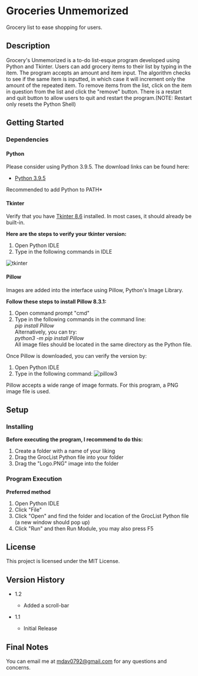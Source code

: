 # Groceries Unmemorized

Grocery list to ease shopping for users.

## Description

Grocery's Unmemorized is a to-do list-esque program developed using Python and Tkinter. Users can add grocery items to their list by typing in the item. The program accepts an amount and item input.
The algorithm checks to see if the same item is inputted, in which case it will increment only the amount of the repeated item. To remove items from the list, click on the item in question
from the list and click the "remove" button. There is a restart and quit button to allow users to quit and restart the program.(NOTE: Restart only resets the Python Shell)

## Getting Started

### Dependencies

#### Python

Please consider using Python 3.9.5. The download links can be found here: 

* [Python 3.9.5](https://www.python.org/downloads/release/python-395)


Recommended to add Python to PATH*

#### Tkinter

Verify that you have [Tkinter 8.6](https://www.python.org/download/mac/tcltk/#built-in-8-6-8) installed. In most cases, it should already be built-in. 

**Here are the steps to verify your tkinter version:**

1. Open Python IDLE
2. Type in the following commands in IDLE


![tkinter](https://imgur.com/BRz985w.png)

#### Pillow

Images are added into the interface using Pillow, Python's Image Library.

**Follow these steps to install Pillow 8.3.1:**

1. Open command prompt "cmd"
2. Type in the following commands in the command line:\
*pip install Pillow*\
Alternatively, you can try:\
*python3 -m pip install Pillow*\
All image files should be located in the same directory as the Python file.

Once Pillow is downloaded, you can verify the version by:

1. Open Python IDLE
2. Type in the following command:
![pillow3](https://imgur.com/Lcx7zO5.png)

Pillow accepts a wide range of image formats. For this program, a PNG image file is used.

## Setup

### Installing

**Before executing the program, I recommend to do this:**

1. Create a folder with a name of your liking
2. Drag the GrocList Python file into your folder
3. Drag the "Logo.PNG" image into the folder

### Program Execution

**Preferred method**

1. Open Python IDLE
2. Click "File"
3. Click "Open" and find the folder and location of the GrocList Python file (a new window should pop up)
4. Click "Run" and then Run Module, you may also press F5

## License

This project is licensed under the MIT License.

## Version History

* 1.2
   * Added a scroll-bar

* 1.1
    * Initial Release


## Final Notes

You can email me at mdav0792@gmail.com for any questions and concerns.
